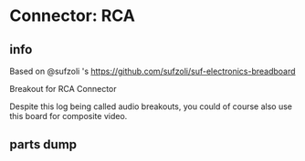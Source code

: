 # Connector: RCA

## info

Based on @sufzoli 's https://github.com/sufzoli/suf-electronics-breadboard

Breakout for RCA Connector

Despite this log being called audio breakouts, you could of course also use this board for composite video.

## parts dump
